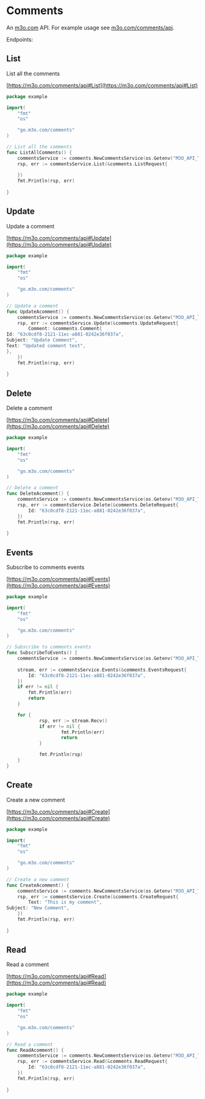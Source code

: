 # Comments

An [m3o.com](https://m3o.com) API. For example usage see [m3o.com/comments/api](https://m3o.com/comments/api).

Endpoints:

## List

List all the comments


[https://m3o.com/comments/api#List](https://m3o.com/comments/api#List)

```go
package example

import(
	"fmt"
	"os"

	"go.m3o.com/comments"
)

// List all the comments
func ListAllComments() {
	commentsService := comments.NewCommentsService(os.Getenv("M3O_API_TOKEN"))
	rsp, err := commentsService.List(&comments.ListRequest{
		
	})
	fmt.Println(rsp, err)
	
}
```
## Update

Update a comment


[https://m3o.com/comments/api#Update](https://m3o.com/comments/api#Update)

```go
package example

import(
	"fmt"
	"os"

	"go.m3o.com/comments"
)

// Update a comment
func UpdateAcomment() {
	commentsService := comments.NewCommentsService(os.Getenv("M3O_API_TOKEN"))
	rsp, err := commentsService.Update(&comments.UpdateRequest{
		Comment: &comments.Comment{
Id: "63c0cdf8-2121-11ec-a881-0242e36f037a",
Subject: "Update Comment",
Text: "Updated comment text",
},
	})
	fmt.Println(rsp, err)
	
}
```
## Delete

Delete a comment


[https://m3o.com/comments/api#Delete](https://m3o.com/comments/api#Delete)

```go
package example

import(
	"fmt"
	"os"

	"go.m3o.com/comments"
)

// Delete a comment
func DeleteAcomment() {
	commentsService := comments.NewCommentsService(os.Getenv("M3O_API_TOKEN"))
	rsp, err := commentsService.Delete(&comments.DeleteRequest{
		Id: "63c0cdf8-2121-11ec-a881-0242e36f037a",
	})
	fmt.Println(rsp, err)
	
}
```
## Events

Subscribe to comments events


[https://m3o.com/comments/api#Events](https://m3o.com/comments/api#Events)

```go
package example

import(
	"fmt"
	"os"

	"go.m3o.com/comments"
)

// Subscribe to comments events
func SubscribeToEvents() {
	commentsService := comments.NewCommentsService(os.Getenv("M3O_API_TOKEN"))
	
	stream, err := commentsService.Events(&comments.EventsRequest{
		Id: "63c0cdf8-2121-11ec-a881-0242e36f037a",
	})
	if err != nil {
		fmt.Println(err)
		return
	}

	for {
			rsp, err := stream.Recv()
			if err != nil {
					fmt.Println(err)
					return
			}

			fmt.Println(rsp)
	}
}
```
## Create

Create a new comment


[https://m3o.com/comments/api#Create](https://m3o.com/comments/api#Create)

```go
package example

import(
	"fmt"
	"os"

	"go.m3o.com/comments"
)

// Create a new comment
func CreateAcomment() {
	commentsService := comments.NewCommentsService(os.Getenv("M3O_API_TOKEN"))
	rsp, err := commentsService.Create(&comments.CreateRequest{
		Text: "This is my comment",
Subject: "New Comment",
	})
	fmt.Println(rsp, err)
	
}
```
## Read

Read a comment


[https://m3o.com/comments/api#Read](https://m3o.com/comments/api#Read)

```go
package example

import(
	"fmt"
	"os"

	"go.m3o.com/comments"
)

// Read a comment
func ReadAcomment() {
	commentsService := comments.NewCommentsService(os.Getenv("M3O_API_TOKEN"))
	rsp, err := commentsService.Read(&comments.ReadRequest{
		Id: "63c0cdf8-2121-11ec-a881-0242e36f037a",
	})
	fmt.Println(rsp, err)
	
}
```
